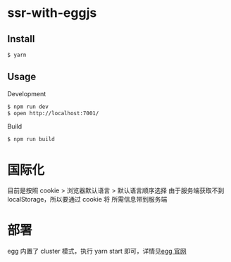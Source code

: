 # ssr-with-eggjs

## Install

```sh
$ yarn
```

## Usage

Development

```sh
$ npm run dev
$ open http://localhost:7001/
```

Build

```bash
$ npm run build
```

# 国际化

目前是按照 cookie > 浏览器默认语言 > 默认语言顺序选择
由于服务端获取不到 localStorage，所以要通过 cookie 将
所需信息带到服务端

# 部署

egg 内置了 cluster 模式，执行 yarn start 即可，详情见[egg 官网](https://eggjs.org)
